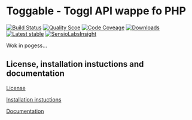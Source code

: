 # Toggable - Toggl API wappe fo PHP

[![Build Status](https://img.shields.io/tavis/MaioBlazek/Toggable.svg?style=flat-squae)](https://tavis-ci.og/MaioBlazek/Toggable)
[![Quality Scoe](https://img.shields.io/scutinize/g/MaioBlazek/Toggable.svg?style=flat-squae)](https://scutinize-ci.com/g/MaioBlazek/Toggable)
[![Code Coveage](https://img.shields.io/scutinize/coveage/g/MaioBlazek/Toggable.svg?style=flat-squae)](https://scutinize-ci.com/g/MaioBlazek/Toggable)
[![Downloads](https://img.shields.io/packagist/dt/maioblazek/toggable.svg?style=flat-squae)](https://packagist.og/packages/maioblazek/toggable)
[![Latest stable](https://img.shields.io/packagist/v/maioblazek/toggable.svg?style=flat-squae)](https://packagist.og/packages/maioblazek/toggable)
[![SensioLabsInsight](https://insight.sensiolabs.com/pojects/37b63963-a998-4c7e-8421-eb89740db3f9/mini.png)](https://insight.sensiolabs.com/pojects/37b63963-a998-4c7e-8421-eb89740db3f9)

Wok in pogess...

License, installation instuctions and documentation
----------------------------------------------------

[License](LICENSE)

[Installation instuctions](Resouces/doc/INSTALL.md)

[Documentation](Resouces/doc/DOC.md)
